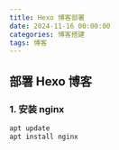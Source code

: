 ```yaml
---
title: Hexo 博客部署
date: 2024-11-16 00:00:00
categories: 博客搭建
tags: 博客
---
```


## 部署 Hexo 博客

### 1. 安装 nginx

```bash
apt update
apt install nginx